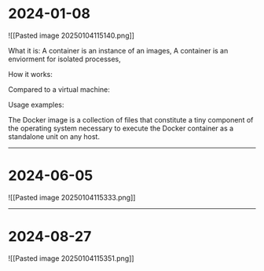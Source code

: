 
# 2024-01-08
![[Pasted image 20250104115140.png]]

What it is:
A container is an instance of an images, A container is an enviorment for isolated processes,

How it works:


Compared to a virtual machine:


Usage examples:



The Docker image is a collection of files that constitute a tiny component of the operating system necessary to execute the Docker container as a standalone unit on any host.

---
# 2024-06-05
![[Pasted image 20250104115333.png]]

---
# 2024-08-27
![[Pasted image 20250104115351.png]]